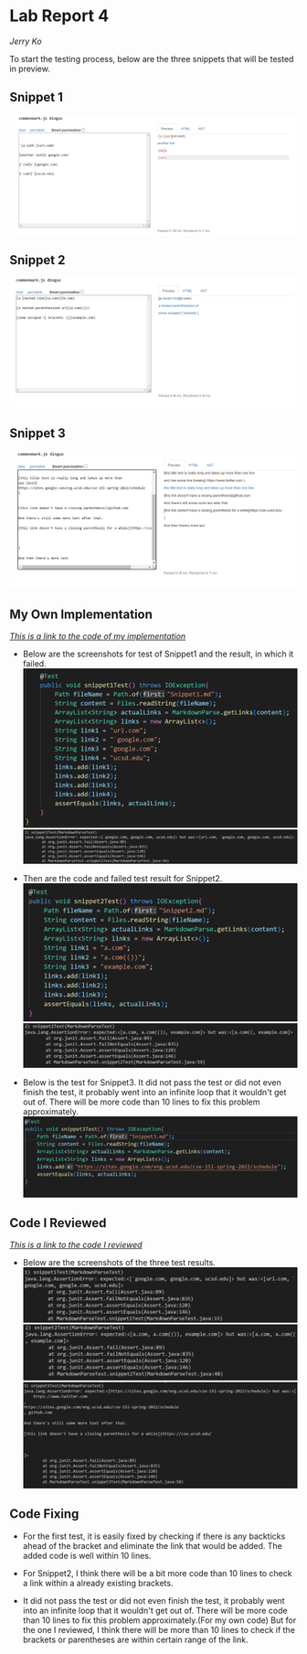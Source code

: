 # Lab Report 4
_Jerry Ko_

To start the testing process, below are the three snippets that will be tested in preview.
## Snippet 1
![image1](https://github.com/Jerrik0/cse15l-lab-reports/blob/main/Lab-report-4/Screenshot_snippet1.png?raw=true)

## Snippet 2
![image2](https://github.com/Jerrik0/cse15l-lab-reports/blob/main/Lab-report-4/Screenshot_snippet2.png?raw=true)

## Snippet 3
![image3](https://github.com/Jerrik0/cse15l-lab-reports/blob/main/Lab-report-4/Screenshot_snippet3.png?raw=true)

## My Own Implementation
_[This is a link to the code of my implementation](https://github.com/Jerrik0/markdown-parser)_

* Below are the screenshots for test of Snippet1 and the result, in which it failed.
![image4](https://github.com/Jerrik0/cse15l-lab-reports/blob/main/Lab-report-4/Screenshot_myTestcode1.png?raw=true)
![image5](https://github.com/Jerrik0/cse15l-lab-reports/blob/main/Lab-report-4/Screenshot_myTest1.png?raw=true)

* Then are the code and failed test result for Snippet2.
![image7](https://github.com/Jerrik0/cse15l-lab-reports/blob/main/Lab-report-4/Screenshot_myTestcode2.png?raw=true)
![image8](https://github.com/Jerrik0/cse15l-lab-reports/blob/main/Lab-report-4/Screenshot_myTest2.png?raw=true)

* Below is the test for Snippet3. It did not pass the test or did not even finish the test, it probably went into an infinite loop that it wouldn't get out of. There will be more code than 10 lines to fix this problem approximately.
![image9](https://github.com/Jerrik0/cse15l-lab-reports/blob/main/Lab-report-4/Screenshot_myTestcode3.png?raw=true)


## Code I Reviewed
_[This is a link to the code I reviewed]( https://github.com/aHewig/markdown-parser)_

* Below are the screenshots of the three test results.
![image10](https://github.com/Jerrik0/cse15l-lab-reports/blob/main/Lab-report-4/Screenshot_reviewedTest1.png?raw=true)
![image11](https://github.com/Jerrik0/cse15l-lab-reports/blob/main/Lab-report-4/Screenshot_reviewedTest2.png?raw=true)
![image12](https://github.com/Jerrik0/cse15l-lab-reports/blob/main/Lab-report-4/Screenshot_reviewedTest3.png?raw=true)

## Code Fixing
* For the first test, it is easily fixed by checking if there is any backticks ahead of the bracket and eliminate the link that would be added. The added code is well within 10 lines.

* For Snippet2, I think there will be a bit more code than 10 lines to check a link within a already existing brackets.

*  It did not pass the test or did not even finish the test, it probably went into an infinite loop that it wouldn't get out of. There will be more code than 10 lines to fix this problem approximately.(For my own code) But for the one I reviewed, I think there will be more than 10 lines to check if the brackets or parentheses are within certain range of the link.